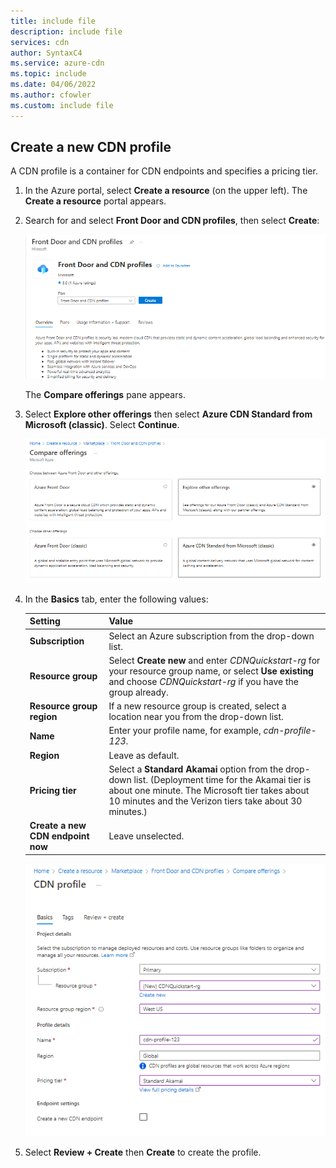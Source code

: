 ```yaml
---
title: include file
description: include file
services: cdn
author: SyntaxC4
ms.service: azure-cdn
ms.topic: include
ms.date: 04/06/2022
ms.author: cfowler
ms.custom: include file
---
```


## Create a new CDN profile

A CDN profile is a container for CDN endpoints and specifies a pricing tier.

1. In the Azure portal, select **Create a resource** (on the upper left). The **Create a resource** portal appears.
   
1. Search for and select **Front Door and CDN profiles**, then select **Create**:
   
    ![Create CDN resource](./media/cdn-create-profile/cdn-new-resource.png)

    The **Compare offerings** pane appears.

1. Select **Explore other offerings** then select **Azure CDN Standard from Microsoft (classic)**. Select **Continue**.

    ![Select CDN resource](./media/cdn-create-profile/compare-offerings.png)

1. In the **Basics** tab, enter the following values:
   
    | Setting  | Value |
    | -------- | ----- |
    | **Subscription** | Select an Azure subscription from the drop-down list. |
    | **Resource group** | Select **Create new** and enter *CDNQuickstart-rg* for your resource group name, or select **Use existing** and choose *CDNQuickstart-rg* if you have the group already. | 
    | **Resource group region** | If a new resource group is created, select a location near you from the drop-down list.|
    | **Name** | Enter your profile name, for example, *cdn-profile-123*. |
    | **Region** | Leave as default. |
    | **Pricing tier** | Select a **Standard Akamai** option from the drop-down list. (Deployment time for the Akamai tier is about one minute. The Microsoft tier takes about 10 minutes and the Verizon tiers take about 30 minutes.) |
    | **Create a new CDN endpoint now** | Leave unselected. |  
   
    ![New CDN profile](./media/cdn-create-profile/cdn-new-profile.png)

1. Select **Review + Create** then **Create** to create the profile.


